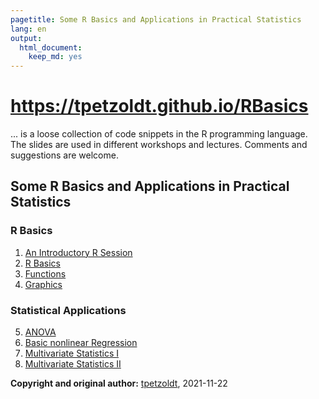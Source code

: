 ```yaml
---
pagetitle: Some R Basics and Applications in Practical Statistics
lang: en
output: 
  html_document: 
    keep_md: yes
---
```


# https://tpetzoldt.github.io/RBasics

... is a loose collection of code snippets in the R programming language. 
The slides are used in different workshops and lectures. 
Comments and suggestions are welcome.

## Some R Basics and Applications in Practical Statistics

### R Basics

1. [An Introductory R Session](https://tpetzoldt.github.io/RBasics/An-Introductory-R-Session.html)
2. [R Basics](https://tpetzoldt.github.io/RBasics/RBasics.html)
3. [Functions](https://tpetzoldt.github.io/RBasics/Functions.html)
4. [Graphics](https://tpetzoldt.github.io/RBasics/Graphics.html)

### Statistical Applications

5. [ANOVA](https://tpetzoldt.github.io/RStatistics/slides-anova.html)
6. [Basic nonlinear Regression](https://tpetzoldt.github.io/RStatistics/nonlinear-regression.html)
7. [Multivariate Statistics I](https://tpetzoldt.github.io/RStatistics/multivar-3d.html)
8. [Multivariate Statistics II](https://tpetzoldt.github.io/RStatistics/multivar-lakes.html)


**Copyright and original author:** [tpetzoldt](https://github.com/tpetzoldt), 2021-11-22
